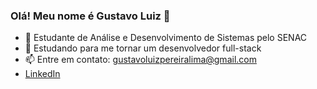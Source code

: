 ### Olá! Meu nome é Gustavo Luiz 👋

<!--
**gustavoluizlima/gustavoluizlima** is a ✨ _special_ ✨ repository because its `README.md` (this file) appears on your GitHub profile.

Here are some ideas to get you started:
-->

- 🔭 Estudante de Análise e Desenvolvimento de Sistemas pelo SENAC
- 🌱 Estudando para me tornar um desenvolvedor full-stack
- 📫 Entre em contato: gustavoluizpereiralima@gmail.com
- <a href="https://www.linkedin.com/in/gustavoluizlima/" target="_blank">LinkedIn</a>
